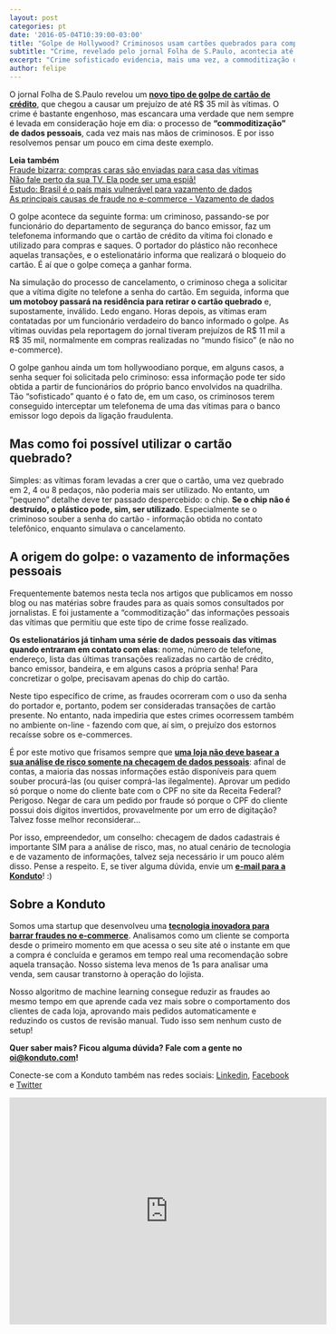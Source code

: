 ```yaml
---
layout: post
categories: pt
date: '2016-05-04T10:39:00-03:00'
title: "Golpe de Hollywood? Criminosos usam cartões quebrados para compras de até R$ 35 mil!"
subtitle: "Crime, revelado pelo jornal Folha de S.Paulo, acontecia até com grampo telefônico"
excerpt: "Crime sofisticado evidencia, mais uma vez, a commoditização dos dados pessoais"
author: felipe
---
```


O jornal Folha de S.Paulo revelou um **[novo tipo de golpe de cartão de crédito](http://www1.folha.uol.com.br/cotidiano/2016/05/1767189-novo-golpe-de-cartao-de-credito-tem-ate-grampo-em-vitimas.shtml)**, que chegou a causar um prejuízo de até R$ 35 mil às vítimas. O crime é bastante engenhoso, mas escancara uma verdade que nem sempre é levada em consideração hoje em dia: o processo de **“commoditização” de dados pessoais**, cada vez mais nas mãos de criminosos. E por isso resolvemos pensar um pouco em cima deste exemplo. 

**Leia também**  
[Fraude bizarra: compras caras são enviadas para casa das vítimas](https://blog.konduto.com/pt/2016/02/fraude-bizarra-kohls-eua/?utm_source=konduto&utm_medium=blog&utm_campaign=conteudo-golpehollywood)  
[Não fale perto da sua TV. Ela pode ser uma espiã!](https://blog.konduto.com/pt/2016/03/televisoes-espias-seguranca-internet-das-coisas/?utm_source=konduto&utm_medium=blog&utm_campaign=conteudo-golpehollywood)  
[Estudo: Brasil é o país mais vulnerável para vazamento de dados](https://blog.konduto.com/pt/2016/01/vazamento-dados-estudo-brasil/?utm_source=konduto&utm_medium=blog&utm_campaign=conteudo-golpehollywood)  
[As principais causas de fraude no e-commerce - Vazamento de dados](https://blog.konduto.com/pt/2015/03/as-causas-da-fraude-parte-2/?utm_source=konduto&utm_medium=blog&utm_campaign=conteudo-golpehollywood)

O golpe acontece da seguinte forma: um criminoso, passando-se por funcionário do departamento de segurança do banco emissor, faz um telefonema informando que o cartão de crédito da vítima foi clonado e utilizado para compras e saques. O portador do plástico não reconhece aquelas transações, e o estelionatário informa que realizará o bloqueio do cartão. É aí que o golpe começa a ganhar forma. 

Na simulação do processo de cancelamento, o criminoso chega a solicitar que a vítima digite no telefone a senha do cartão. Em seguida, informa que **um motoboy passará na residência para retirar o cartão quebrado** e, supostamente, inválido. Ledo engano. Horas depois, as vítimas eram contatadas por um funcionário verdadeiro do banco informado o golpe. As vítimas ouvidas pela reportagem do jornal tiveram prejuízos de R$ 11 mil a R$ 35 mil, normalmente em compras realizadas no “mundo físico” (e não no e-commerce).

O golpe ganhou ainda um tom hollywoodiano porque, em alguns casos, a senha sequer foi solicitada pelo criminoso: essa informação pode ter sido obtida a partir de funcionários do próprio banco envolvidos na quadrilha. Tão “sofisticado” quanto é o fato de, em um caso, os criminosos terem conseguido interceptar um telefonema de uma das vítimas para o banco emissor logo depois da ligação fraudulenta.

## Mas como foi possível utilizar o cartão quebrado? 

Simples: as vítimas foram levadas a crer que o cartão, uma vez quebrado em 2, 4 ou 8 pedaços, não poderia mais ser utilizado. No entanto, um “pequeno” detalhe deve ter passado despercebido: o chip. **Se o chip não é destruído, o plástico pode, sim, ser utilizado**. Especialmente se o criminoso souber a senha do cartão - informação obtida no contato telefônico, enquanto simulava o cancelamento. 

## A origem do golpe: o vazamento de informações pessoais 

Frequentemente batemos nesta tecla nos artigos que publicamos em nosso blog ou nas matérias sobre fraudes para as quais somos consultados por jornalistas. E foi justamente a “commoditização” das informações pessoais das vítimas que permitiu que este tipo de crime fosse realizado. 

**Os estelionatários já tinham uma série de dados pessoais das vítimas quando entraram em contato com elas**: nome, número de telefone, endereço, lista das últimas transações realizadas no cartão de crédito, banco emissor, bandeira, e em alguns casos a própria senha! Para concretizar o golpe, precisavam apenas do chip do cartão. 

Neste tipo específico de crime, as fraudes ocorreram com o uso da senha do portador e, portanto, podem ser consideradas transações de cartão presente. No entanto, nada impediria que estes crimes ocorressem também no ambiente on-line - fazendo com que, aí sim, o prejuízo dos estornos recaísse sobre os e-commerces. 
 
É por este motivo que frisamos sempre que **[uma loja não deve basear a sua análise de risco somente na checagem de dados pessoais](/?utm_source=konduto&utm_medium=blog&utm_campaign=conteudo-golpehollywood)**: afinal de contas, a maioria das nossas informações estão disponíveis para quem souber procurá-las (ou quiser comprá-las ilegalmente). Aprovar um pedido só porque o nome do cliente bate com o CPF no site da Receita Federal? Perigoso. Negar de cara um pedido por fraude só porque o CPF do cliente possui dois dígitos invertidos, provavelmente por um erro de digitação? Talvez fosse melhor reconsiderar… 

Por isso, empreendedor, um conselho: checagem de dados cadastrais é importante SIM para a análise de risco, mas, no atual cenário de tecnologia e de vazamento de informações, talvez seja necessário ir um pouco além disso. Pense a respeito. E, se tiver alguma dúvida, envie um **[e-mail para a Konduto](mailto:oi@konduto.com)**! :) 

## Sobre a Konduto

Somos uma startup que desenvolveu uma **[tecnologia inovadora para barrar fraudes no e-commerce](http://konduto.com/?utm_source=konduto&utm_medium=blog&utm_campaign=conteudo-trap)**. Analisamos como um cliente se comporta desde o primeiro momento em que acessa o seu site até o instante em que a compra é concluída e geramos em tempo real uma recomendação sobre aquela transação. Nosso sistema leva menos de 1s para analisar uma venda, sem causar transtorno à operação do lojista.

Nosso algoritmo de machine learning consegue reduzir as fraudes ao mesmo tempo em que aprende cada vez mais sobre o comportamento dos clientes de cada loja, aprovando mais pedidos automaticamente e reduzindo os custos de revisão manual. Tudo isso sem nenhum custo de setup! 

**Quer saber mais? Ficou alguma dúvida? Fale com a gente no [oi@konduto.com](mailto:oi@konduto.com)!**

Conecte-se com a Konduto também nas redes sociais: [Linkedin](https://www.linkedin.com/company/konduto), [Facebook](https://www.facebook.com/konduto) e [Twitter](https://twitter.com/KondutoBR)  

<iframe src="https://www.facebook.com/plugins/video.php?href=https%3A%2F%2Fwww.facebook.com%2Fkonduto%2Fvideos%2F613187352119217%2F&show_text=1&width=560" width="560" height="400" style="border:none;overflow:hidden" scrolling="no" frameborder="0" allowTransparency="true"></iframe>

